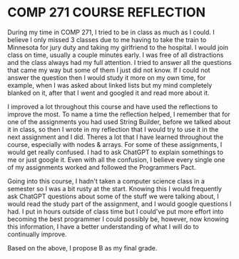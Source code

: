 # COMP 271 COURSE REFLECTION

During my time in COMP 271, I tried to be in class as much as I could. I believe I only missed 3 classes due to me having to take the train to Minnesota for jury duty and taking my girlfriend to the hospital. I would join class on time, usually a couple minutes early. I was free of all distractions and the class always had my full attention. I tried to answer all the questions that came my way but some of them I just did not know. If I could not answer the question then I would study it more on my own time, for example, when I was asked about linked lists but my mind completely blanked on it, after that I went and googled it and read more about it.

I improved a lot throughout this course and have used the reflections to improve the most. To name a time the reflection helped, I remember that for one of the assignments you had used String Builder, before we talked about it in class, so then I wrote in my reflection that I would try to use it in the next assignment and I did. Theres a lot that I have learned throughout the course, especially with nodes & arrays. For some of these assignments, I would get really confused. I had to ask ChatGPT to explain somethings to me or just google it. Even with all the confusion, I believe every single one of my assignments worked and followed the Programmers Pact.

Going into this course, I hadn't taken a computer science class in a semester so I was a bit rusty at the start. Knowing this I would frequently ask ChatGPT questions about some of the stuff we were talking about, I would read the study part of the assignment, and I would google questions I had. I put in hours outside of class time but I could've put more effort into becoming the best programmer I could possibly be, however, now knowing this information, I have a better understanding of what I will do to continually improve.



 Based on the above, I propose B as my final grade. 